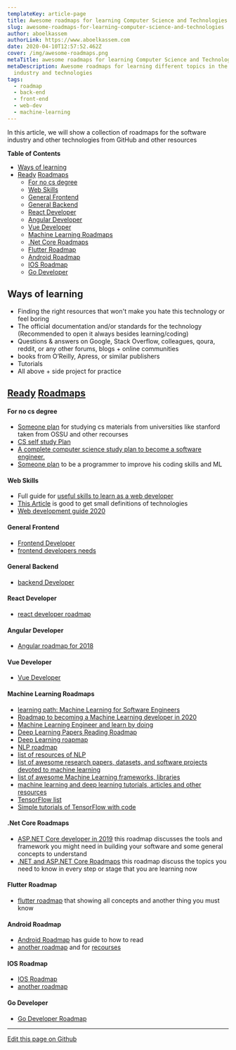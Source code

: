 ```yaml
---
templateKey: article-page
title: Awesome roadmaps for learning Computer Science and Technologies
slug: awesome-roadmaps-for-learning-computer-science-and-technologies
author: aboelkassem
authorLink: https://www.aboelkassem.com
date: 2020-04-10T12:57:52.462Z
cover: /img/awesome-roadmaps.png
metaTitle: awesome roadmaps for learning Computer Science and Technologies
metaDescription: Awesome roadmaps for learning different topics in the software
  industry and technologies
tags:
  - roadmap
  - back-end
  - front-end
  - web-dev
  - machine-learning
---
```


In this article, we will show a collection of roadmaps for the software industry and other technologies from GitHub and other resources

**Table of Contents**

- [Ways of learning](#ways-of-learning)
- [Ready](https://github.com/orsanawwad/awesome-roadmaps "Ready") [Roadmaps](https://github.com/liuchong/awesome-roadmaps "Roadmaps")
    + [For no cs degree](#for-no-cs-degree)
    + [Web Skills](#web-skills)
    + [General Frontend](#general-frontend)
    + [General Backend](#general-backend)
    + [React Developer](#react-developer)
    + [Angular Developer](#angular-developer)
    + [Vue Developer](#vue-developer)
    + [Machine Learning Roadmaps](#machine-learning-roadmaps)
    + [.Net Core Roadmaps](#net-core-roadmaps)
    + [Flutter Roadmap](#flutter-roadmap)
    + [Android Roadmap](#android-roadmap)
    + [IOS Roadmap](#ios-roadmap)
    + [Go Developer](#go-developer)

##  Ways of learning
- Finding the right resources that won't make you hate this technology or feel boring
- The official documentation and/or standards for the technology (Recommended to open it always besides learning/coding)
- Questions & answers on Google, Stack Overflow, colleagues, qoura, reddit, or any other forums, blogs + online communities
- books from O’Reilly, Apress, or similar publishers
- Tutorials
- All above + side project for practice

## [Ready](https://github.com/orsanawwad/awesome-roadmaps "Ready") [Roadmaps](https://github.com/liuchong/awesome-roadmaps "Roadmaps")
#### For no cs degree
- [Someone plan](https://docs.google.com/spreadsheets/d/1k68FCaomytLylMsA9Ux0jASsfCVp1M8lNnXZk-BqaNs/edit) for studying cs materials from universities like stanford taken from OSSU and other recourses
- [CS self study Plan](https://github.com/leniquenoralez/computer-science-self-study-plan)
- [A complete computer science study plan to become a software engineer.](https://github.com/jwasham/coding-interview-university)
- [Someone plan](https://github.com/IMSoley/cs-study-plan) to be a programmer to improve his coding skills and ML

#### Web Skills
- Full guide for [useful skills to learn as a web developer](https://andreasbm.github.io/web-skills/)
- [This Article](https://levelup.gitconnected.com/the-2020-web-developer-roadmap-76503ddfb327) is good to get small definitions of technologies
- [Web development guide 2020](https://github.com/andrews1022/web-development-2020-course-list)

#### General Frontend 
- [Frontend Developer](https://roadmap.sh/frontend)
- [frontend developers needs](https://github.com/helloroman/frontend-roadmap)

#### General Backend
- [backend Developer](https://roadmap.sh/backend)

#### React Developer
- [react developer roadmap](https://github.com/adam-golab/react-developer-roadmap)

#### Angular Developer
- [Angular roadmap for 2018](https://github.com/sulco/angular-developer-roadmap)

#### Vue Developer
- [Vue Developer](https://github.com/flaviocopes/vue-developer-roadmap)

#### Machine Learning Roadmaps
- [learning path: Machine Learning for Software Engineers](https://github.com/ZuzooVn/machine-learning-for-software-engineers)
- [Roadmap to becoming a Machine Learning developer in 2020](https://github.com/JsonChao/ML-Roadmap)
- [Machine Learning Engineer and learn by doing](https://github.com/samehamin/StudyPlan/blob/master/Machine%20Learning%20Engineer.md)
- [Deep Learning Papers Reading Roadmap](https://github.com/floodsung/Deep-Learning-Papers-Reading-Roadmap)
- [Deep Learning roapmap](https://github.com/machinelearningmindset/deep-learning-roadmap)
- [NLP roadmap](https://github.com/graykode/nlp-roadmap)
- [list of resources of NLP](https://github.com/keon/awesome-nlp)
- [list of awesome research papers, datasets, and software projects devoted to machine learning](https://github.com/src-d/awesome-machine-learning-on-source-code)
- [list of awesome Machine Learning frameworks, libraries](https://github.com/josephmisiti/awesome-machine-learning)
- [machine learning and deep learning tutorials, articles and other resources](https://github.com/ujjwalkarn/Machine-Learning-Tutorials)
- [TensorFlow list ](https://github.com/jtoy/awesome-tensorflow)
- [Simple tutorials of TensorFlow with code](https://github.com/nlintz/TensorFlow-Tutorials)

#### .Net Core Roadmaps
- [ASP.NET Core developer in 2019](https://github.com/MoienTajik/AspNetCore-Developer-Roadmap) this roadmap discusses the tools and framework you might need in building your software and some general concepts to understand
- [.NET and ASP.NET Core Roadmaps](https://github.com/phongnguyend/Practical.NET) this roadmap discuss the topics you need to know in every step or stage that you are learning now
#### Flutter Roadmap
- [flutter roadmap](https://github.com/olexale/flutter_roadmap) that showing all concepts and another thing you must know

#### Android Roadmap
- [Android Roadmap](https://github.com/mobile-roadmap/android-developer-roadmap) has guide to how to read
- [another roadmap](https://github.com/MindorksOpenSource/android-developer-roadmap) and for [recourses](https://mindorks.com/android-app-development-online-course)

#### IOS Roadmap
- [IOS Roadmap](https://github.com/godrm/mobile-developer-roadmap)
- [another roadmap](https://github.com/BohdanOrlov/iOS-Developer-Roadmap)

#### Go Developer 
- [Go Developer Roadmap](https://github.com/Alikhll/golang-developer-roadmap)

<hr>

[Edit this page on Github](https://github.com/aboelkassem/awesome_roadmaps/blob/master/README.md)